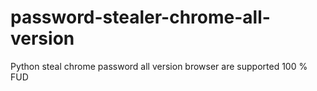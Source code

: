 # password-stealer-chrome-all-version
Python steal chrome password all version browser are supported 100 % FUD
